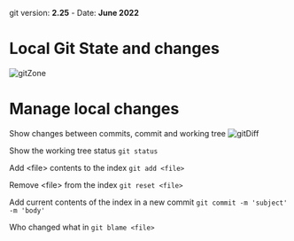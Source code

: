  git version: __2.25__ - Date: __June 2022__
 
# Local Git State and changes

![gitZone](../assets/images/gitZone.png)

# Manage local changes

Show changes between commits, commit and working tree
![gitDiff](../assets/images/gitDiff.png)

Show the working tree status
`git status`

Add &lt;file&gt; contents to the index
`git add <file>`

Remove &lt;file&gt; from the index
`git reset <file>`

Add current contents of the index in a new commit
`git commit -m 'subject' -m 'body'`

Who changed what in <file>
`git blame <file>`
